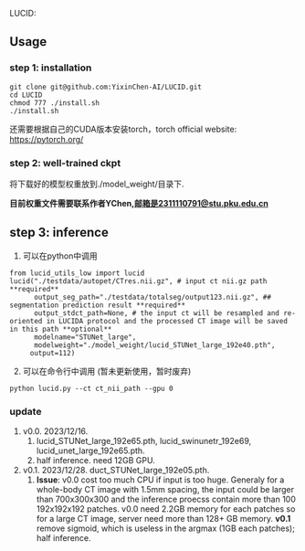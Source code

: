 LUCID: 

## Usage
### step 1: installation
```
git clone git@github.com:YixinChen-AI/LUCID.git
cd LUCID
chmod 777 ./install.sh
./install.sh
```
还需要根据自己的CUDA版本安装torch，torch official website: https://pytorch.org/

### step 2: well-trained ckpt
将下载好的模型权重放到./model_weight/目录下.

**目前权重文件需要联系作者YChen,邮箱是2311110791@stu.pku.edu.cn**

## step 3: inference
1. 可以在python中调用
```
from lucid_utils_low import lucid
lucid("./testdata/autopet/CTres.nii.gz", # input ct nii.gz path **required**
      output_seg_path="./testdata/totalseg/output123.nii.gz", ## segmentation prediction result **required**
      output_stdct_path=None, # the input ct will be resampled and re-oriented in LUCIDA protocol and the processed CT image will be saved in this path **optional**
      modelname="STUNet_large",
      modelweight="./model_weight/lucid_STUNet_large_192e40.pth",
     output=112)
```
2. 可以在命令行中调用 (暂未更新使用，暂时废弃)
```
python lucid.py --ct ct_nii_path --gpu 0
```


### update

1. v0.0. 2023/12/16.
    1. lucid_STUNet_large_192e65.pth, lucid_swinunetr_192e69, lucid_unet_large_192e65.pth.
    2. half inference. need 12GB GPU.
2. v0.1. 2023/12/28. duct_STUNet_large_192e05.pth.
    1. **Issue**: v0.0 cost too much CPU if input is too huge. Generaly for a whole-body CT image with 1.5mm spacing, the input could be larger than 700x300x300 and the inference proecss contain more than 100 192x192x192 patches. v0.0 need 2.2GB memory for each patches so for a large CT image, server need more than 128+ GB memory. **v0.1** remove sigmoid, which is useless in the argmax (1GB each patches); half inference.
